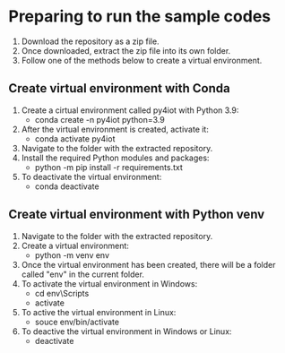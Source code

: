# Preparing to run the sample codes
1. Download the repository as a zip file.
2. Once downloaded, extract the zip file into its own folder.
3. Follow one of the methods below to create a virtual environment.


## Create virtual environment with Conda
1. Create a cirtual environment called py4iot with Python 3.9:
   - conda create -n py4iot python=3.9
2. After the virtual environment is created, activate it:
   - conda activate py4iot
3. Navigate to the folder with the extracted repository.
4. Install the required Python modules and packages:
   - python -m pip install -r requirements.txt
5. To deactivate the virtual environment:
   - conda deactivate

## Create virtual environment with Python venv
1. Navigate to the folder with the extracted repository.
2. Create a virtual environment:
    - python -m venv env
3. Once the virtual environment has been created, there will be a folder called "env" in the current folder.
4. To activate the virtual environment in Windows:
   - cd env\Scripts
   - activate
5. To active the virtual environment in Linux:
   - souce env/bin/activate
6. To deactive the virtual environment in Windows or Linux:
   - deactivate
